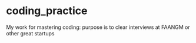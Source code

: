# coding_practice
My work for mastering coding: purpose is to clear interviews at FAANGM or other great startups
